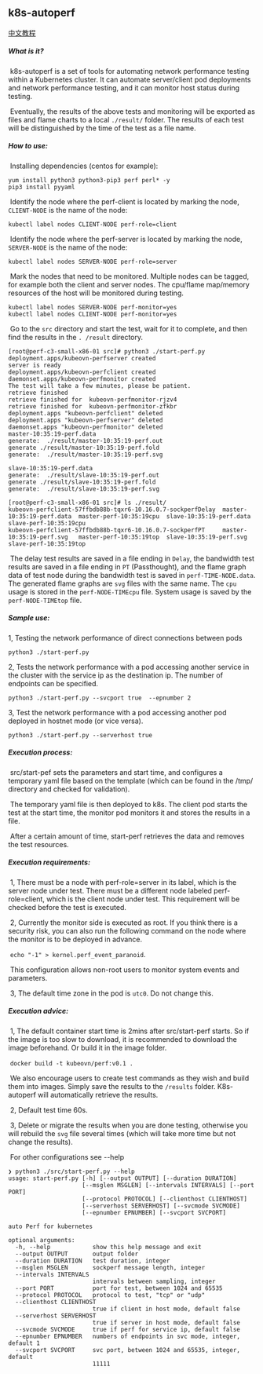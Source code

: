 ## k8s-autoperf

[中文教程](https://github.com/lut777/k8s-autoperf/wiki)

##### What is it?

​		k8s-autoperf is a set of tools for automating network performance testing within a Kubernetes cluster. It can automate server/client pod deployments and network performance testing, and it can monitor host status during testing.

​		Eventually, the results of the above tests and monitoring will be exported as files and flame charts to a local `./result/` folder. The results of each test will be distinguished by the time of the test as a file name.



##### How to use:

​		Installing dependencies (centos for example):

```shell
yum install python3 python3-pip3 perf perl* -y
pip3 install pyyaml
```

​		Identify the node where the perf-client is located by marking the node, `CLIENT-NODE` is the name of the node:

```shell
kubectl label nodes CLIENT-NODE perf-role=client
```

​		Identify the node where the perf-server is located by marking the node, `SERVER-NODE` is the name of the node:

```shell
kubectl label nodes SERVER-NODE perf-role=server
```

​		Mark the nodes that need to be monitored. Multiple nodes can be tagged, for example both the client and server nodes. The cpu/flame map/memory resources of the host will be monitored during testing.

```shell
kubectl label nodes SERVER-NODE perf-monitor=yes
kubectl label nodes CLIENT-NODE perf-monitor=yes
```

​		Go to the `src` directory and start the test, wait for it to complete, and then find the results in the `. /result` directory.

```shell
[root@perf-c3-small-x86-01 src]# python3 ./start-perf.py
deployment.apps/kubeovn-perfserver created
server is ready
deployment.apps/kubeovn-perfclient created
daemonset.apps/kubeovn-perfmonitor created
The test will take a few minutes, please be patient.
retrieve finished
retrieve finished for  kubeovn-perfmonitor-rjzv4
retrieve finished for  kubeovn-perfmonitor-zfkbr
deployment.apps "kubeovn-perfclient" deleted
deployment.apps "kubeovn-perfserver" deleted
daemonset.apps "kubeovn-perfmonitor" deleted
master-10:35:19-perf.data
generate:  ./result/master-10:35:19-perf.out
generate ./result/master-10:35:19-perf.fold
generate:  ./result/master-10:35:19-perf.svg

slave-10:35:19-perf.data
generate:  ./result/slave-10:35:19-perf.out
generate ./result/slave-10:35:19-perf.fold
generate:  ./result/slave-10:35:19-perf.svg

[root@perf-c3-small-x86-01 src]# ls ./result/
kubeovn-perfclient-57ffbdb88b-tqxr6-10.16.0.7-sockperfDelay  master-10:35:19-perf.data  master-perf-10:35:19cpu  slave-10:35:19-perf.data  slave-perf-10:35:19cpu
kubeovn-perfclient-57ffbdb88b-tqxr6-10.16.0.7-sockperfPT     master-10:35:19-perf.svg   master-perf-10:35:19top  slave-10:35:19-perf.svg   slave-perf-10:35:19top
```

​		The delay test results are saved in a file ending in `Delay`, the bandwidth test results are saved in a file ending in `PT` (Passthought), and the flame graph data of test node during the bandwidth test is saved in `perf-TIME-NODE.data`. The generated flame graphs are `svg` files with the same name.  The `cpu` usage is stored in the `perf-NODE-TIMEcpu` file. System usage is saved by the `perf-NODE-TIMEtop` file.



##### Sample use:

1, Testing the network performance of direct connections between pods

```shell
python3 ./start-perf.py
```

2, Tests the network performance with a pod accessing another service in the cluster with the service ip as the destination ip. The number of endpoints can be specified.

```shell
python3 ./start-perf.py --svcport true  --epnumber 2
```

3, Test the network performance with a pod accessing another pod deployed in hostnet mode (or vice versa).

```shell
python3 ./start-perf.py --serverhost true
```



##### Execution process:

​		src/start-pef sets the parameters and start time, and configures a temporary yaml file based on the template (which can be found in the /tmp/ directory and checked for validation). 

​		The temporary yaml file is then deployed to k8s. The client pod starts the test at the start time, the monitor pod monitors it and stores the results in a file.

​		After a certain amount of time, start-perf retrieves the data and removes the test resources. 



##### Execution requirements:

​		1, There must be a node with perf-role=server in its label, which is the server node under test. There must be a different node labeled perf-role=client, which is the client node under test. This requirement will be checked before the test is executed.

​		2, Currently the monitor side is executed as root. If you think there is a security risk, you can also run the following command on the node where the monitor is to be deployed in advance. 

​			`echo "-1" > kernel.perf_event_paranoid`. 

​			This configuration allows non-root users to monitor system events and parameters.

​		3,  The default time zone in the pod is `utc0`. Do not change this.



##### Execution advice:

​		1, The default container start time is 2mins after src/start-perf starts. So if the image is too slow to download, it is recommended to download the image beforehand. Or build it in the image folder. 

​			`docker build -t kubeovn/perf:v0.1 . `	

​			We also encourage users to create test commands as they wish and build them into images. Simply save the results to the `/results` folder. K8s-autoperf will automatically retrieve the results.

​		2, Default test time 60s. 

​		3, Delete or migrate the results when you are done testing, otherwise you will rebuild the `svg` file several times (which will take more time but not change the results).

​		For other configurations see --help

```shell
❯ python3 ./src/start-perf.py --help
usage: start-perf.py [-h] [--output OUTPUT] [--duration DURATION]
                     [--msglen MSGLEN] [--intervals INTERVALS] [--port PORT]
                     [--protocol PROTOCOL] [--clienthost CLIENTHOST]
                     [--serverhost SERVERHOST] [--svcmode SVCMODE]
                     [--epnumber EPNUMBER] [--svcport SVCPORT]

auto Perf for kubernetes

optional arguments:
  -h, --help            show this help message and exit
  --output OUTPUT       output folder
  --duration DURATION   test duration, integer
  --msglen MSGLEN       sockperf message length, integer
  --intervals INTERVALS
                        intervals between sampling, integer
  --port PORT           port for test, between 1024 and 65535
  --protocol PROTOCOL   protocol to test, "tcp" or "udp"
  --clienthost CLIENTHOST
                        true if client in host mode, default false
  --serverhost SERVERHOST
                        true if server in host mode, default false
  --svcmode SVCMODE     true if perf for service ip, default false
  --epnumber EPNUMBER   numbers of endpoints in svc mode, integer, default 1
  --svcport SVCPORT     svc port, between 1024 and 65535, integer, default
                        11111
```


